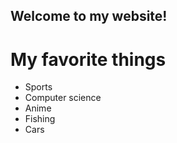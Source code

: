 ## Welcome to my website!

# My favorite things
- Sports
- Computer science
- Anime
- Fishing
- Cars
